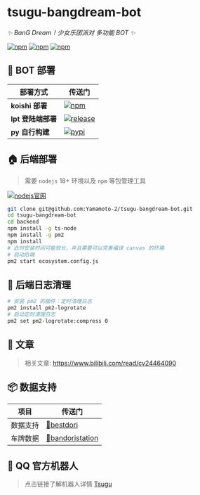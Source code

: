 

# tsugu-bangdream-bot 


*✨ BanG Dream！少女乐团派对 多功能 BOT ✨*


[![npm](https://img.shields.io/npm/v/koishi-plugin-tsugu-bangdream-bot?style=flat-square)](https://www.npmjs.com/package/koishi-plugin-tsugu-bangdream-bot) [![npm](https://img.shields.io/npm/l/koishi-plugin-tsugu-bangdream-bot?style=flat-square)](https://www.npmjs.com/package/koishi-plugin-tsugu-bangdream-bot) [![npm](https://img.shields.io/npm/dt/koishi-plugin-tsugu-bangdream-bot?style=flat-square)](https://www.npmjs.com/package/koishi-plugin-tsugu-bangdream-bot)


## 🤖 BOT 部署

| 部署方式 | 传送门 |
| --- | --- |
| **koishi 部署** | [![npm](https://img.shields.io/npm/v/koishi-plugin-tsugu-bangdream-bot?style=flat-square)](https://koishi.chat/zh-CN/manual/introduction.html)|
| **lpt 登陆端部署** | [![release](https://img.shields.io/github/v/release/kumoSleeping/lgr-tsugu-py?style=flat-square)](https://github.com/kumoSleeping/lgr-tsugu-py) |
| **py 自行构建**| [![pypi](https://img.shields.io/pypi/v/tsugu?style=flat-square)](https://pypi.org/project/tsugu-bangdream-bot/)|

## 🏠 后端部署

> 需要 `nodejs` 18+ 环境以及 `npm` 等包管理工具

  [![nodejs官网](https://img.shields.io/badge/nodejs官网-18.16.0+-green?style=flat-square)](https://nodejs.org/zh-cn/download/)

```bash
git clone git@github.com:Yamamoto-2/tsugu-bangdream-bot.git
cd tsugu-bangdream-bot
cd backend
npm install -g ts-node
npm install -g pm2
npm install 
# 此时安装时间可能较长，并且需要可以完善编译 canvas 的环境
# 启动后端
pm2 start ecosystem.config.js
```

## 🧹 后端日志清理

```bash
# 安装 pm2 的插件：定时清理日志
pm2 install pm2-logrotate
# 启动定时清理日志
pm2 set pm2-logrotate:compress 0
```


## 📖 文章

> 相关文章: https://www.bilibili.com/read/cv24464090 

## 📦 数据支持

| 项目 | 传送门 |
| --- | --- |
| 数据支持 | [🔗bestdori](https://bestdori.com/) |
| 车牌数据 | [🔗bandoristation](https://bandoristation.com) |


## 🐧 QQ 官方机器人
> 点击链接了解机器人详情 [Tsugu](https://qun.qq.com/qunpro/robot/qunshare?robot_uin=3889000770&robot_appid=102076262&biz_type=0)
